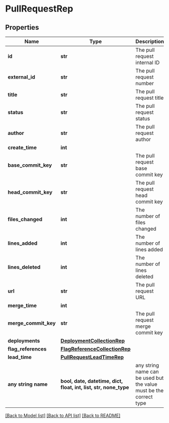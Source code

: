 # PullRequestRep


## Properties
Name | Type | Description | Notes
------------ | ------------- | ------------- | -------------
**id** | **str** | The pull request internal ID | 
**external_id** | **str** | The pull request number | 
**title** | **str** | The pull request title | 
**status** | **str** | The pull request status | 
**author** | **str** | The pull request author | 
**create_time** | **int** |  | 
**base_commit_key** | **str** | The pull request base commit key | 
**head_commit_key** | **str** | The pull request head commit key | 
**files_changed** | **int** | The number of files changed | 
**lines_added** | **int** | The number of lines added | 
**lines_deleted** | **int** | The number of lines deleted | 
**url** | **str** | The pull request URL | 
**merge_time** | **int** |  | [optional] 
**merge_commit_key** | **str** | The pull request merge commit key | [optional] 
**deployments** | [**DeploymentCollectionRep**](DeploymentCollectionRep.md) |  | [optional] 
**flag_references** | [**FlagReferenceCollectionRep**](FlagReferenceCollectionRep.md) |  | [optional] 
**lead_time** | [**PullRequestLeadTimeRep**](PullRequestLeadTimeRep.md) |  | [optional] 
**any string name** | **bool, date, datetime, dict, float, int, list, str, none_type** | any string name can be used but the value must be the correct type | [optional]

[[Back to Model list]](../README.md#documentation-for-models) [[Back to API list]](../README.md#documentation-for-api-endpoints) [[Back to README]](../README.md)


